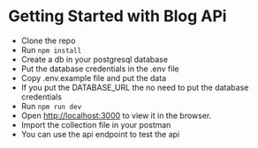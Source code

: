# Getting Started with Blog APi

- Clone the repo
- Run `npm install`
- Create a db in your postgresql database
- Put the database credentials in the .env file
- Copy .env.example file and put the data 
- If you put the DATABASE_URL the no need to put the database credentials
- Run `npm run dev`
- Open [http://localhost:3000](http://localhost:3000) to view it in the browser.
- Import the collection file in your postman
- You can use the api endpoint  to test the api



